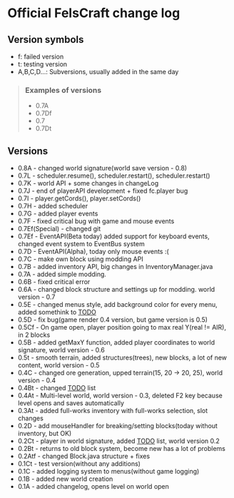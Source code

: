 # Official FelsCraft change log

## Version symbols

- f: failed version
- t: testing version
- A,B,C,D...: Subversions, usually added in the same day

> ### Examples of versions
> - 0.7A
> - 0.7Df
> - 0.7
> - 0.7Dt

## Versions
- 0.8A - changed world signature(world save version - 0.8)
- 0.7L - scheduler.resume(), scheduler.restart(), scheduler.restart()
- 0.7K - world API + some changes in changeLog
- 0.7J - end of playerAPI development + fixed fc.player bug
- 0.7I - player.getCords(), player.setCords()
- 0.7H - added scheduler
- 0.7G - added player events
- 0.7F - fixed critical bug with game and mouse events
- 0.7Ef(Special) - changed git
- 0.7Ef - EventAPI(Beta today) added support for keyboard events, changed event system to EventBus system
- 0.7D - EventAPI(Alpha), today only mouse events :(
- 0.7C - make own block using modding API
- 0.7B - added inventory API, big changes in InventoryManager.java
- 0.7A - added simple modding.
- 0.6B - fixed critical error
- 0.6A - changed block structure and settings up for modding. world version - 0.7
- 0.5E - changed menus style, add background color for every menu, added somethink to [TODO](TODO.md)
- 0.5D - fix bug(game render 0.4 version, but game version is 0.5)
- 0.5Cf - On game open, player position going to max real Y(real != AIR), in 2 blocks
- 0.5B - added getMaxY function, added player coordinates to world signature, world version - 0.6
- 0.5t - smooth terrain, added structures(trees), new blocks, a lot of new content, world version - 0.5
- 0.4C - changed ore generation, upped terrain(15, 20 ->  20, 25), world version - 0.4
- 0.4Bt - changed [TODO](TODO.md) list
- 0.4At - Multi-level world, world version - 0.3, deleted F2 key because level opens and saves automatically
- 0.3At - added full-works inventory with full-works selection, slot changes
- 0.2D - add mouseHandler for breaking/setting blocks(today without inventory, but OK)
- 0.2Ct - player in world signature, added [TODO](TODO.md) list, world version 0.2
- 0.2Bt - returns to old block system, become new has a lot of problems
- 0.2Atf - changed Block.java structure + fixes
- 0.1Ct - test version(without any additions)
- 0.1C - added logging system to menus(without game logging)
- 0.1B - added new world creation
- 0.1A - added changelog, opens level on world open
